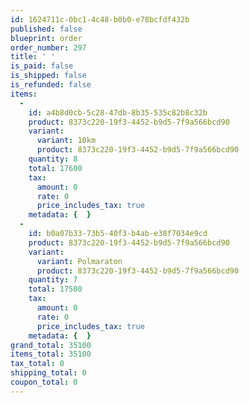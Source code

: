 ```yaml
---
id: 1624711c-0bc1-4c48-b0b0-e78bcfdf432b
published: false
blueprint: order
order_number: 297
title: ' '
is_paid: false
is_shipped: false
is_refunded: false
items:
  -
    id: a4b8d0cb-5c28-47db-8b35-535c82b8c32b
    product: 8373c220-19f3-4452-b9d5-7f9a566bcd90
    variant:
      variant: 10km
      product: 8373c220-19f3-4452-b9d5-7f9a566bcd90
    quantity: 8
    total: 17600
    tax:
      amount: 0
      rate: 0
      price_includes_tax: true
    metadata: {  }
  -
    id: b0a07b33-73b5-40f3-b4ab-e38f7034e9cd
    product: 8373c220-19f3-4452-b9d5-7f9a566bcd90
    variant:
      variant: Polmaraton
      product: 8373c220-19f3-4452-b9d5-7f9a566bcd90
    quantity: 7
    total: 17500
    tax:
      amount: 0
      rate: 0
      price_includes_tax: true
    metadata: {  }
grand_total: 35100
items_total: 35100
tax_total: 0
shipping_total: 0
coupon_total: 0
---
```

